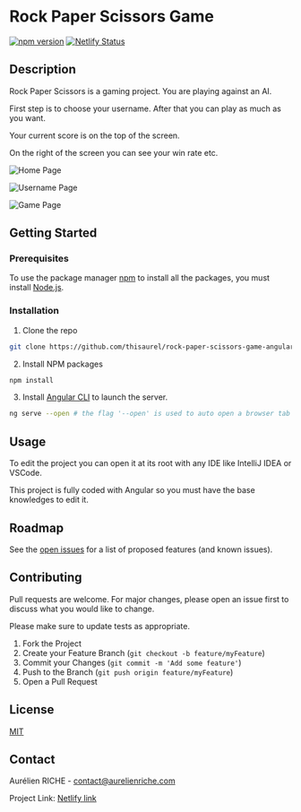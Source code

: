 # Rock Paper Scissors Game

[![npm version](https://badge.fury.io/js/survey-monkey-streams.svg)](//npmjs.com/package/survey-monkey-streams)
[![Netlify Status](https://api.netlify.com/api/v1/badges/233ac41a-c3df-419f-883c-02bb2a137586/deploy-status)](https://app.netlify.com/sites/rock-paper-scissors-bis/deploys)

## Description

Rock Paper Scissors is a gaming project.
You are playing against an AI.

First step is to choose your username.
After that you can play as much as you want.

Your current score is on the top of the screen.

On the right of the screen you can see your win rate etc.

![Home Page](https://aurelienriche.s3.eu-west-3.amazonaws.com/screenshot-1.png)

![Username Page](https://aurelienriche.s3.eu-west-3.amazonaws.com/screenshot-3.png)

![Game Page](https://aurelienriche.s3.eu-west-3.amazonaws.com/screenshot-2.png)

## Getting Started

### Prerequisites

To use the package manager [npm](https://www.npmjs.com/) to install all the packages, you must install [Node.js](https://nodejs.org/en/download/).

### Installation

1. Clone the repo
```sh
git clone https://github.com/thisaurel/rock-paper-scissors-game-angular.git
```

2. Install NPM packages
```sh
npm install
```

3. Install [Angular CLI](https://cli.angular.io/) to launch the server.

```bash
ng serve --open # the flag '--open' is used to auto open a browser tab
```

## Usage

To edit the project you can open it at its root with any IDE like IntelliJ IDEA or VSCode.

This project is fully coded with Angular so you must have the base knowledges to edit it.

## Roadmap

See the [open issues](https://github.com/thisaurel/rock-paper-scissors-game-angular/issues) for a list of proposed features (and known issues).

## Contributing

Pull requests are welcome. For major changes, please open an issue first to discuss what you would like to change.

Please make sure to update tests as appropriate.

1. Fork the Project
2. Create your Feature Branch (`git checkout -b feature/myFeature`)
3. Commit your Changes (`git commit -m 'Add some feature'`)
4. Push to the Branch (`git push origin feature/myFeature`)
5. Open a Pull Request

## License
[MIT](https://choosealicense.com/licenses/mit/)

## Contact

Aurélien RICHE - contact@aurelienriche.com

Project Link: [Netlify link](https://rock-paper-scissors-bis.netlify.app/)
